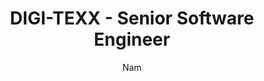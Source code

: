 ---
author: Nam
startDate: 2023-08-01T15:22:00Z
endDate: 1970-01-11T22:58:30.521Z
title: DIGI-TEXX - Senior Software Engineer
slug: exp-4
featured: true
draft: false
tags:
  - docs
description:
  ● Clean and standardize code base.

  ● Automate BDD testing, building, and deployment on Jenkins.

  ● Implement new features for the AI micro-services system.

  ● Optimize on-premise resource efficiency through the implementation of multi-processing/multi-threading.

  --- Python, Go, Celery, RabbitMQ, Jenkins --- 

---